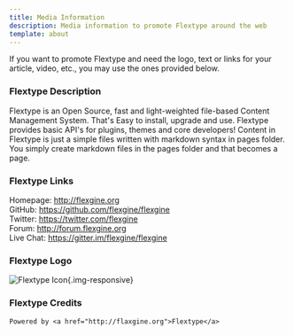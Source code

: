 ```yaml
---
title: Media Information
description: Media information to promote Flextype around the web
template: about
---
```


If you want to promote Flextype and need the logo, text or links for your article, video, etc., you may use the ones provided below.   

### Flextype Description

Flextype is an Open Source, fast and light-weighted file-based Content Management System. That's Easy to install, upgrade and use. Flextype provides basic API's for plugins, themes and core developers! Content in Flextype is just a simple files written with markdown syntax in pages folder. You simply create markdown files in the pages folder and that becomes a page.  

### Flextype Links
Homepage: http://flexgine.org   
GitHub: https://github.com/flexgine/flexgine  
Twitter: https://twitter.com/flexgine  
Forum: http://forum.flexgine.org   
Live Chat: https://gitter.im/flexgine/flexgine  

### Flextype Logo

![Flextype Icon]({site_url}/flexgine-logo-2.png){.img-responsive}


### Flextype Credits

```
Powered by <a href="http://flaxgine.org">Flextype</a>
```
